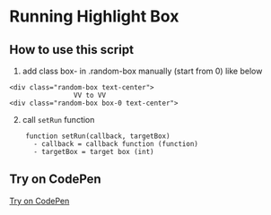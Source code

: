 # Running Highlight Box

## How to use this script 

1. add class box-<int> in .random-box manually (start from 0) like below

```
<div class="random-box text-center">
                VV to VV
<div class="random-box box-0 text-center">
```

2. call `setRun` function
```
    function setRun(callback, targetBox)
      - callback = callback function (function)
      - targetBox = target box (int)
```

## Try on CodePen

[Try on CodePen](https://codepen.io/NatpakalJam/pen/mdpEGJg)
